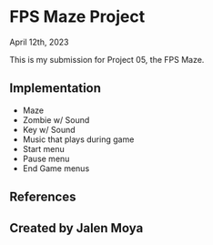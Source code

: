 # FPS Maze Project
April 12th, 2023

This is my submission for Project 05, the FPS Maze.

## Implementation
- Maze
- Zombie w/ Sound
- Key w/ Sound
- Music that plays during game
- Start menu
- Pause menu
- End Game menus

## References



## Created by Jalen Moya
